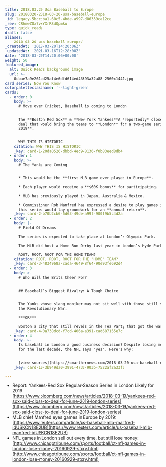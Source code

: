 ```yaml
---
title: 2018.03.20 Usa Baseball to Europe
slug: 20180320-2018-03-20-usa-baseball-europe
_id: legacy-5bcccba1-60c5-4bde-a997-d06339ca12ce
_rev: CRhmwZOx7vxYXrRSdQpmku
type: quick_reads
draft: false
aliases:
  - 2018-03-20-usa-baseball-europe/
_createdAt: '2018-03-20T14:20:06Z'
_updatedAt: '2021-03-16T12:28:08Z'
date: '2018-03-20T14:20:06+00:00'
weight: 50
featured_image:
  alt: Quick Reads background image
  url: >-
    0cbae7a9e261bd25af4e6dfd614ed43393a32a88-2560x1441.jpg
card_series: Now You Know
colorpaletteclassname: '--light-green'
cards:
  - order: 0
    body: >-
      # Move over Cricket, Baseball is coming to London


      The **Boston Red Sox** & **New York Yankees**A *reportedly* close to a
      deal that would bring the teams to **London** for a two-game series **in
      2019**.


      WHY THIS IS HISTORIC
    citation: WHY THIS IS HISTORIC
    _key: card-1-20da0526-dbbd-4ec9-8136-f0b83eed8db4
  - order: 1
    body: >-
      # The Yanks are Coming


      * This would be the **first MLB game ever played in Europe**.

      * Each player would receive a **$60K bonus** for participating.

      * MLB has previously played in Japan, Australia & Mexico.

      * Commissioner Rob Manfred has expressed a desire to play games in London,
      this series would lay groundwork for an **annual return**.
    _key: card-2-b70b2cb6-5d63-49de-a99f-900f9b5c4d2a
  - order: 2
    body: |-
      # Field Of Dreams

      The series is expected to take place at London’s Olympic Park.

      The MLB did host a Home Run Derby last year in London’s Hyde Park.

      ROOT, ROOT, ROOT FOR THE HOME TEAM?
    citation: ROOT, ROOT, ROOT FOR THE "HOME" TEAM?
    _key: card-3-4834968a-cada-4649-8f64-90e93fe692d4
  - order: 3
    body: >-
      # Who Will the Brits Cheer For?


      ## Baseball’s Biggest Rivalry: A Tough Choice


      The Yanks whose slang moniker may not sit well with those still sore over
      the Revolutionary War.  

      ***OR***  

      Boston a city that still revels in the Tea Party that got the war started.
    _key: card-4-0a738dcd-f7cd-406a-a391-cad687155e7c
  - order: 4
    body: >-
      Is baseball in London a good business decision? Despite losing money there
      for the last decade, the NFL says "yes". Here's why:


      [view sources](https://smarthernews.com/2018-03-20-usa-baseball-europe/)
    _key: card-10-3b949da0-3991-4733-903b-7522af2a33fc

---
```

* Report: Yankees-Red Sox Regular-Season Series in London Likely for 2019  
[https://www.bloomberg.com/news/articles/2018-03-19/yankees-red-sox-said-close-to-deal-for-june-2019-london-series](https://www.bloomberg.com/news/articles/2018-03-19/yankees-red-sox-said-close-to-deal-for-june-2019-london-series)
* MLB chief Manfred eyes games in Europe by 2019: [https://www.reuters.com/article/us-baseball-mlb-manfred-idUSKCN18E2UB](https://www.reuters.com/article/us-baseball-mlb-manfred-idUSKCN18E2UB)
* NFL games in London sell out every time, but still lose money: [http://www.chicagotribune.com/sports/football/ct-nfl-games-in-london-lose-money-20160929-story.html](http://www.chicagotribune.com/sports/football/ct-nfl-games-in-london-lose-money-20160929-story.html)